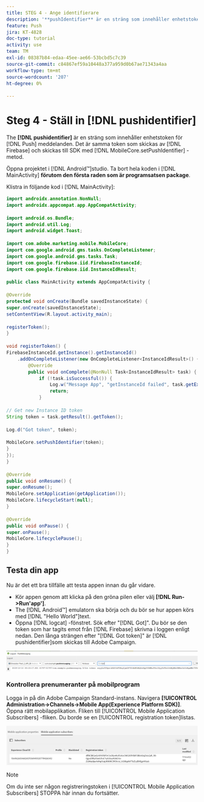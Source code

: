 ```yaml
---
title: STEG 4 - Ange identifierare
description: '**pushIdentifier** är en sträng som innehåller enhetstoken för push-meddelanden. Det är samma token som skickas av Firebase och skickas till SDK med metoden MobileCore.setPushIdentifier.'
feature: Push
jira: KT-4828
doc-type: tutorial
activity: use
team: TM
exl-id: 08387b84-edaa-45ee-ae66-53bcbd5c7c39
source-git-commit: c84867ef59a10448a377a959d0b67ae71343a4aa
workflow-type: tm+mt
source-wordcount: '207'
ht-degree: 0%

---
```


# Steg 4 - Ställ in [!DNL pushidentifier]

The **[!DNL pushidentifier]** är en sträng som innehåller enhetstoken för [!DNL Push] meddelanden. Det är samma token som skickas av [!DNL Firebase] och skickas till SDK med [!DNL MobileCore.setPushIdentifier] -metod.

Öppna projektet i [!DNL Android™]studio. Ta bort hela koden i [!DNL MainActivity] **förutom den första raden som är programsatsen package**.

Klistra in följande kod i [!DNL MainActivity]:

<!--
Removed `{.line-numbers}` below
-->

```java
import androidx.annotation.NonNull;
import androidx.appcompat.app.AppCompatActivity;

import android.os.Bundle;
import android.util.Log;
import android.widget.Toast;

import com.adobe.marketing.mobile.MobileCore;
import com.google.android.gms.tasks.OnCompleteListener;
import com.google.android.gms.tasks.Task;
import com.google.firebase.iid.FirebaseInstanceId;
import com.google.firebase.iid.InstanceIdResult;

public class MainActivity extends AppCompatActivity {

@Override
protected void onCreate(Bundle savedInstanceState) {
super.onCreate(savedInstanceState);
setContentView(R.layout.activity_main);

registerToken();
}

void registerToken() {
FirebaseInstanceId.getInstance().getInstanceId()
    .addOnCompleteListener(new OnCompleteListener<InstanceIdResult>() {
        @Override
        public void onComplete(@NonNull Task<InstanceIdResult> task) {
            if (!task.isSuccessful()) {
                Log.w("Message App", "getInstanceId failed", task.getException());
                return;
            }

// Get new Instance ID token
String token = task.getResult().getToken();

Log.d("Got token", token);

MobileCore.setPushIdentifier(token);
}
});
}

@Override
public void onResume() {
super.onResume();
MobileCore.setApplication(getApplication());
MobileCore.lifecycleStart(null);
}

@Override
public void onPause() {
super.onPause();
MobileCore.lifecyclePause();
}
}
```

## Testa din app

Nu är det ett bra tillfälle att testa appen innan du går vidare.

* Kör appen genom att klicka på den gröna pilen eller välj **[!DNL Run->Run'app']**.
* The [!DNL Android™] emulatorn ska börja och du bör se hur appen körs med [!DNL "Hello World"]text.
* Öppna [!DNL logcat] -fönstret. Sök efter &quot;[!DNL Got]&quot;. Du bör se den token som har tagits emot från [!DNL Firebase] skrivna i loggen enligt nedan. Den långa strängen efter &quot;[!DNL Got token]&quot; är [!DNL pushidentifier]som skickas till Adobe Campaign.

![logcat-token](assets/logcat-got-token.PNG)

### Kontrollera prenumeranter på mobilprogram

Logga in på din Adobe Campaign Standard-instans.
Navigera **[!UICONTROL Administration->Channels->Mobile App(Experience Platform SDK)]**. Öppna rätt mobilapplikation. Fliken till [!UICONTROL Mobile Application Subscribers] -fliken. Du borde se en [!UICONTROL registration token]listas.

![mobile-application-subscribers](assets/mobile-application-subscribers.PNG)

>[!NOTE]
>
>Om du inte ser någon registreringstoken i [!UICONTROL Mobile Application Subscribers] STOPPA här innan du fortsätter.
